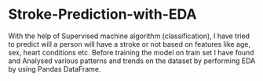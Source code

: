 # Stroke-Prediction-with-EDA
With the help of Supervised machine algorithm (classification), I have tried to predict will a person will have a stroke or not based on features like age, sex, heart conditions etc.
Before training the model on train set I have found and Analysed various patterns and trends on the dataset by performing EDA by using Pandas DataFrame.

